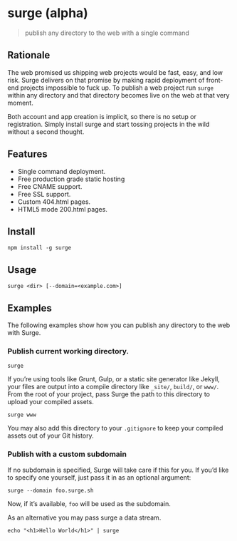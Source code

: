 # surge (alpha)

> publish any directory to the web with a single command

## Rationale

The web promised us shipping web projects would be fast, easy, and low risk. Surge delivers on that promise by making rapid deployment of front-end projects impossible to fuck up. To publish a web project run `surge` within any directory and that directory becomes live on the web at that very moment.

Both account and app creation is implicit, so there is no setup or registration. Simply install surge and start tossing projects in the wild without a second thought.

## Features

- Single command deployment.
- Free production grade static hosting
- Free CNAME support.
- Free SSL support.
- Custom 404.html pages.
- HTML5 mode 200.html pages.

## Install

    npm install -g surge

## Usage

    surge <dir> [--domain=<example.com>]

## Examples

The following examples show how you can publish any directory to the web with Surge.

### Publish current working directory.

    surge

If you’re using tools like Grunt, Gulp, or a static site generator like Jekyll, your files are output into a compile directory like `_site/`, `build/`, or `www/`. From the root of your project, pass Surge the path to this directory to upload your compiled assets.

    surge www

You may also add this directory to your `.gitignore` to keep your compiled assets out of your Git history.

### Publish with a custom subdomain

If no subdomain is specified, Surge will take care if this for you. If you’d like to specify one yourself, just pass it in as an optional argument:

    surge --domain foo.surge.sh

Now, if it’s available, `foo` will be used as the subdomain.

As an alternative you may pass surge a data stream.

    echo "<h1>Hello World</h1>" | surge

